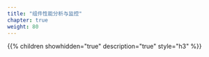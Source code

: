 ```yaml
---
title: "组件性能分析与监控"
chapter: true
weight: 80
---
```


{{% children showhidden="true" description="true" style="h3"  %}}
